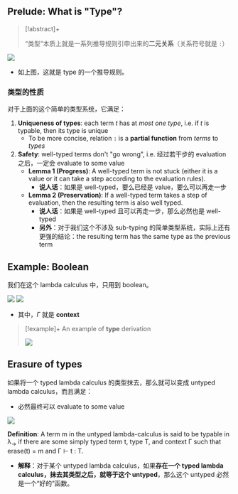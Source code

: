 ## Prelude: What is "Type"?

> [!abstract]+
> 
> “类型”本质上就是一系列推导规则引申出来的**二元关系**（关系符号就是 `:`）

<img src="https://gitlab.com/mtdickens1998/mtd-images/-/raw/main/img/2024/07/6_14_56_8_202407061456251.png"/>

- 如上图，这就是 type 的一个推导规则。

### 类型的性质

对于上面的这个简单的类型系统，它满足：

1. **Uniqueness of types**: each term *t* has at *most one type*, i.e. if *t* is typable, then its type is unique
    - To be more concise, relation `:` is a **partial function** from *terms* to *types*
2. **Safety**: well-typed terms don't "go wrong", i.e. 经过若干步的 evaluation 之后，一定会 evaluate to some value
    - **Lemma 1 (Progress)**: A well-typed term is not stuck (either it is a value or it can take a step according to the evaluation rules).
        - **说人话**：如果是 well-typed，要么已经是 value，要么可以再走一步
    - **Lemma 2 (Preservation)**: If a well-typed term takes a step of evaluation, then the resulting term is also well typed.
        - **说人话**：如果是 well-typed 且可以再走一步，那么必然也是 well-typed
        - **另外**：对于我们这个不涉及 sub-typing 的简单类型系统，实际上还有更强的结论：the resulting term has the same type as the previous term

## Example: Boolean

我们在这个 lambda calculus 中，只用到 boolean。

<img src="https://gitlab.com/mtdickens1998/mtd-images/-/raw/main/img/2024/07/6_15_28_57_202407061528097.png"/>

<img src="https://gitlab.com/mtdickens1998/mtd-images/-/raw/main/img/2024/07/6_15_29_38_202407061529887.png"/>

- 其中，$\Gamma$ 就是 **context**

> [!example]+ An example of **type** derivation
> 
> <img src="https://gitlab.com/mtdickens1998/mtd-images/-/raw/main/img/2024/07/6_15_31_46_202407061531650.png"/>

## Erasure of types

如果将一个 typed lambda calculus 的类型抹去，那么就可以变成 untyped lambda calculus，而且满足：

- 必然最终可以 evaluate to some value

<img src="https://gitlab.com/mtdickens1998/mtd-images/-/raw/main/img/2024/07/6_16_38_40_202407061638747.png"/>

**Definition**: A term m in the untyped lambda-calculus is said to be typable in λ<sub>→</sub> if there are some simply typed term t, type T, and context Γ such that erase(t) = m and Γ ⊢ t : T. 

- **解释**：对于某个 untyped lambda calculus，如果**存在一个 typed lambda calculus，抹去其类型之后，就等于这个 untyped**，那么这个 untyped 必然是一个“好的”函数。
